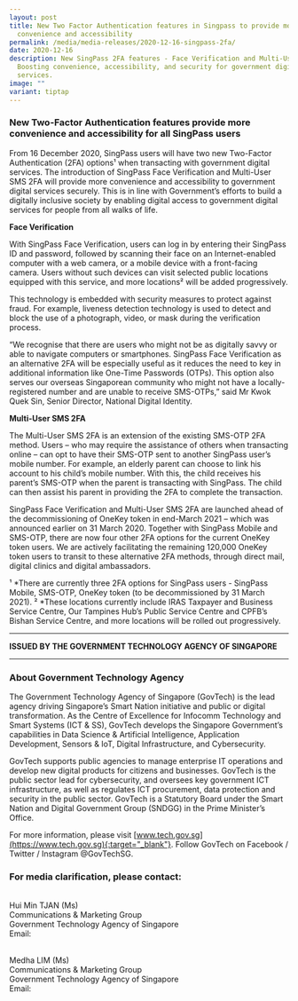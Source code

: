 ```yaml
---
layout: post
title: New Two Factor Authentication features in Singpass to provide more
  convenience and accessibility
permalink: /media/media-releases/2020-12-16-singpass-2fa/
date: 2020-12-16
description: New SingPass 2FA features - Face Verification and Multi-User SMS.
  Boosting convenience, accessibility, and security for government digital
  services.
image: ""
variant: tiptap
---
```

### **New Two-Factor Authentication features provide more convenience and accessibility for all SingPass users**

From 16 December 2020, SingPass users will have two new Two-Factor Authentication (2FA) options¹ when transacting with government digital services. The introduction of SingPass Face Verification and Multi-User SMS 2FA will provide more convenience and accessibility to government digital services securely. This is in line with Government’s efforts to build a digitally inclusive society by enabling digital access to government digital services for people from all walks of life.

**Face Verification** 

With SingPass Face Verification, users can log in by entering their SingPass ID and password, followed by scanning their face on an Internet-enabled computer with a web camera, or a mobile device with a front-facing camera. Users without such devices can visit selected public locations equipped with this service, and more locations² will be added progressively. 

This technology is embedded with security measures to protect against fraud. For example, liveness detection technology is used to detect and block the use of a photograph, video, or mask during the verification process. 

“We recognise that there are users who might not be as digitally savvy or able to navigate computers or smartphones. SingPass Face Verification as an alternative 2FA will be especially useful as it reduces the need to key in additional information like One-Time Passwords (OTPs). This option also serves our overseas Singaporean community who might not have a locally-registered number and are unable to receive SMS-OTPs,” said Mr Kwok Quek Sin, Senior Director, National Digital Identity. 

**Multi-User SMS 2FA**

The Multi-User SMS 2FA is an extension of the existing SMS-OTP 2FA method. Users – who may require the assistance of others when transacting online – can opt to have their SMS-OTP sent to another SingPass user’s mobile number. For example, an elderly parent can choose to link his account to his child’s mobile number. With this, the child receives his parent’s SMS-OTP when the parent is transacting with SingPass. The child can then assist his parent in providing the 2FA to complete the transaction. 

SingPass Face Verification and Multi-User SMS 2FA are launched ahead of the decommissioning of OneKey token in end-March 2021 – which was announced earlier on 31 March 2020. Together with SingPass Mobile and SMS-OTP, there are now four other 2FA options for the current OneKey token users.  We are actively facilitating the remaining 120,000 OneKey token users to transit to these alternative 2FA methods, through direct mail, digital clinics and digital ambassadors. 

¹ *There are currently three 2FA options for SingPass users - SingPass Mobile, SMS-OTP, OneKey token (to be decommissioned by 31 March 2021).
² *These locations currently include IRAS Taxpayer and Business Service Centre, Our Tampines Hub’s Public Service Centre and CPFB’s Bishan Service Centre, and more locations will be rolled out progressively. 

---

**ISSUED BY THE GOVERNMENT TECHNOLOGY AGENCY OF SINGAPORE**

---
### **About Government Technology Agency**
The Government Technology Agency of Singapore (GovTech) is the lead agency driving Singapore’s Smart Nation initiative and public or digital transformation. As the Centre of Excellence for Infocomm Technology and Smart Systems (ICT &amp; SS), GovTech develops the Singapore Government’s capabilities in Data Science &amp; Artificial Intelligence, Application Development, Sensors &amp; IoT, Digital Infrastructure, and Cybersecurity. 

GovTech supports public agencies to manage enterprise IT operations and develop new digital products for citizens and businesses. GovTech is the public sector lead for cybersecurity, and oversees key government ICT infrastructure, as well as regulates ICT procurement, data protection and security in the public sector. GovTech is a Statutory Board under the Smart Nation and Digital Government Group (SNDGG) in the Prime Minister’s Office. 

For more information, please visit [www.tech.gov.sg](https://www.tech.gov.sg){:target="_blank"}. Follow GovTech on Facebook / Twitter / Instagram @GovTechSG.


### **For media clarification, please contact:**

<br>Hui Min TJAN (Ms)
<br>Communications &amp; Marketing Group
<br>Government Technology Agency of Singapore
<br>Email: 

<br>Medha LIM (Ms)
<br>Communications &amp; Marketing Group
<br>Government Technology Agency of Singapore
<br>Email: